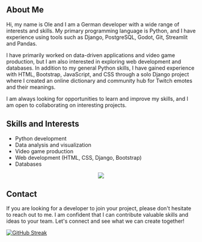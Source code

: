 ## About Me

Hi, my name is Ole and I am a German developer with a wide range of interests and skills. My primary programming language is Python, and I have experience using tools such as Django, PostgreSQL, Godot, Git, Streamlit and Pandas.

I have primarily worked on data-driven applications and video game production, but I am also interested in exploring web development and databases. In addition to my general Python skills, I have gained experience with HTML, Bootstrap, JavaScript, and CSS through a solo Django project where I created an online dictionary and community hub for Twitch emotes and their meanings.

I am always looking for opportunities to learn and improve my skills, and I am open to collaborating on interesting projects.

## Skills and Interests

* Python development
* Data analysis and visualization
* Video game production
* Web development (HTML, CSS, Django, Bootstrap)
* Databases

<p align="center">
  <a href="https://skillicons.dev">
    <img src="https://skillicons.dev/icons?i=bootstrap,django,figma,github,godot,html,js,linux,postgres,py,raspberrypi,vscode" />
  </a>
</p>

## Contact

If you are looking for a developer to join your project, please don't hesitate to reach out to me. I am confident that I can contribute valuable skills and ideas to your team. Let's connect and see what we can create together!

[![GitHub Streak](https://streak-stats.demolab.com?user=deerzen&theme=nord&hide_border=true&date_format=M%20j%5B%2C%20Y%5D)](https://git.io/streak-stats)
